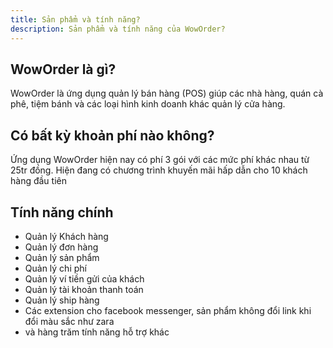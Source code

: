 ```yaml
---
title: Sản phẩm và tính năng?
description: Sản phẩm và tính năng của WowOrder?
---
```


## WowOrder là gì?
WowOrder là ứng dụng quản lý bán hàng (POS) giúp các nhà hàng, quán cà phê, tiệm bánh và các loại hình kinh doanh khác quản lý cửa hàng.

## Có bất kỳ khoản phí nào không?
Ứng dụng WowOrder hiện nay có phí 3 gói với các mức phí khác nhau từ 25tr đồng. Hiện đang có chương trình khuyến mãi hấp dẫn cho 10 khách hàng đầu tiên

## Tính năng chính
- Quản lý Khách hàng
- Quản lý đơn hàng
- Quản lý sản phẩm
- Quản lý chi phí
- Quản lý ví tiền gửi của khách
- Quản lý tài khoản thanh toán
- Quản lý ship hàng
- Các extension cho facebook messenger, sản phẩm không đổi link khi đổi màu sắc như zara
- và hàng trăm tính năng hỗ trợ khác
